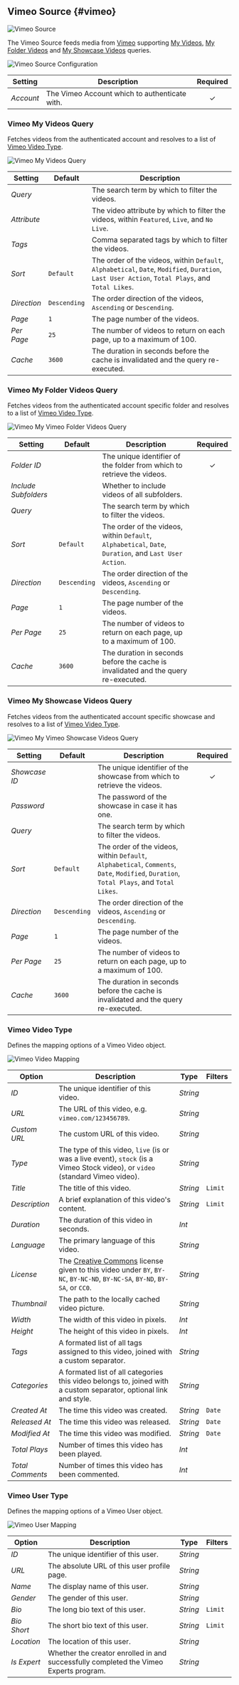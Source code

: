 ## Vimeo Source {#vimeo}

![Vimeo Source](/essentials-for-yootheme-pro/assets/brands/vimeo.svg)

The Vimeo Source feeds media from [Vimeo](https://www.vimeo.com) supporting [My Videos](#vimeo-my-videos-query), [My Folder Videos](#vimeo-my-folder-videos-query) and [My Showcase Videos](#vimeo-my-showcase-videos-query) queries.

<!--@include: ./common-provider-settings.md-->

![Vimeo Source Configuration](./assets/providers/vimeo-config.webp)

| Setting | Description | Required |
| --- | --- | :---: |
| *Account* | The Vimeo Account which to authenticate with. | &#x2713; |

### Vimeo My Videos Query

Fetches videos from the authenticated account and resolves to a list of [Vimeo Video Type](#vimeo-video-type).

![Vimeo My Videos Query](./assets/providers/vimeo-query-myvideos.webp)

| Setting | Default | Description |
| --- | --- | --- |
| *Query* | | The search term by which to filter the videos. |
| *Attribute* | | The video attribute by which to filter the videos, within `Featured`, `Live`, and `No Live`. |
| *Tags* | | Comma separated tags by which to filter the videos. |
| *Sort* | `Default` | The order of the videos, within `Default`, `Alphabetical`, `Date`, `Modified`, `Duration`, `Last User Action`, `Total Plays`, and `Total Likes`. |
| *Direction* | `Descending` | The order direction of the videos, `Ascending` or `Descending`. |
| *Page* | `1` | The page number of the videos. |
| *Per Page* | `25` | The number of videos to return on each page, up to a maximum of 100. |
| *Cache* | `3600` | The duration in seconds before the cache is invalidated and the query re-executed. |

### Vimeo My Folder Videos Query

Fetches videos from the authenticated account specific folder and resolves to a list of [Vimeo Video Type](#vimeo-video-type).

![Vimeo My Vimeo Folder Videos Query](./assets/providers/vimeo-query-myfolder-videos.webp)

| Setting | Default | Description | Required |
| --- | --- | --- | :---: |
| *Folder ID* | | The unique identifier of the folder from which to retrieve the videos. | &#x2713; |
| *Include Subfolders* | | Whether to include videos of all subfolders. |
| *Query* | | The search term by which to filter the videos. |
| *Sort* | `Default` | The order of the videos, within `Default`, `Alphabetical`, `Date`, `Duration`, and `Last User Action`. |
| *Direction* | `Descending` | The order direction of the videos, `Ascending` or `Descending`. |
| *Page* | `1` | The page number of the videos. |
| *Per Page* | `25` | The number of videos to return on each page, up to a maximum of 100. |
| *Cache* | `3600` | The duration in seconds before the cache is invalidated and the query re-executed. |

### Vimeo My Showcase Videos Query

Fetches videos from the authenticated account specific showcase and resolves to a list of [Vimeo Video Type](#vimeo-video-type).

![Vimeo My Vimeo Showcase Videos Query](./assets/providers/vimeo-query-myshowcase-videos.webp)

| Setting | Default | Description | Required |
| --- | --- | --- | :---: |
| *Showcase ID* | | The unique identifier of the showcase from which to retrieve the videos. | &#x2713; |
| *Password* | | The password of the showcase in case it has one. |
| *Query* | | The search term by which to filter the videos. |
| *Sort* | `Default` | The order of the videos, within `Default`, `Alphabetical`, `Comments`, `Date`, `Modified`, `Duration`, `Total Plays`, and `Total Likes`. |
| *Direction* | `Descending` | The order direction of the videos, `Ascending` or `Descending`. |
| *Page* | `1` | The page number of the videos. |
| *Per Page* | `25` | The number of videos to return on each page, up to a maximum of 100. |
| *Cache* | `3600` | The duration in seconds before the cache is invalidated and the query re-executed. |

### Vimeo Video Type

Defines the mapping options of a Vimeo Video object.

![Vimeo Video Mapping](./assets/providers/vimeo-type-video.webp)

| Option | Description | Type | Filters |
| --- | --- | --- | --- |
| *ID* | The unique identifier of this video. | *String* |
| *URL* | The URL of this video, e.g. `vimeo.com/123456789`. | *String* |
| *Custom URL* | The custom URL of this video. | *String* |
| *Type* | The type of this video, `live` (is or was a live event), `stock` (is a Vimeo Stock video), or `video` (standard Vimeo video). | *String* |
| *Title* | The title of this video. | *String* | `Limit` |
| *Description* | A brief explanation of this video's content. | *String* | `Limit` |
| *Duration* | The duration of this video in seconds. | *Int* |
| *Language* | The primary language of this video. | *String* |
| *License* | The [Creative Commons](https://creativecommons.org/licenses/) license given to this video under `BY`, `BY-NC`, `BY-NC-ND`, `BY-NC-SA`, `BY-ND`, `BY-SA`, or `CC0`. | *String* |
| *Thumbnail* | The path to the locally cached video picture. | *String* |
| *Width* | The width of this video in pixels. | *Int* |
| *Height* | The height of this video in pixels. | *Int* |
| *Tags* | A formated list of all tags assigned to this video, joined with a custom separator. | *String* |
| *Categories* | A formated list of all categories this video belongs to, joined with a custom separator, optional link and style. | *String* |
| *Created At* | The time this video was created. | *String* | `Date` |
| *Released At* | The time this video was released. | *String* | `Date` |
| *Modified At* | The time this video was modified. | *String* | `Date` |
| *Total Plays* | Number of times this video has been played. | *Int* |
| *Total Comments* | Number of times this video has been commented. | *Int* |

### Vimeo User Type

Defines the mapping options of a Vimeo User object.

![Vimeo User Mapping](./assets/providers/vimeo-type-user.webp)

| Option | Description | Type | Filters |
| --- | --- | --- | --- |
| *ID* | The unique identifier of this user. | *String* |
| *URL* | The absolute URL of this user profile page. | *String* |
| *Name* | The display name of this user. | *String* |
| *Gender* | The gender of this user. | *String* |
| *Bio* | The long bio text of this user. | *String* | `Limit` |
| *Bio Short* | The short bio text of this user. | *String* | `Limit` |
| *Location* | The location of this user. | *String* |
| *Is Expert* | Whether the creator enrolled in and successfully completed the Vimeo Experts program. | *String* |
